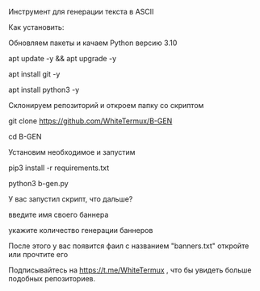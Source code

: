 Инструмент для генерации текста в ASCII

Как установить:

Обновляем пакеты и качаем Python версию 3.10

apt update -y && apt upgrade -y

apt install git -y

apt install python3 -y

Склонируем репозиторий и откроем папку со скриптом

git clone https://github.com/WhiteTermux/B-GEN

cd B-GEN

Установим необходимое и запустим

pip3 install -r requirements.txt

python3 b-gen.py


У вас запустил скрипт, что дальше?

введите имя своего баннера

укажите количество генерации баннеров

После этого у вас появится фаил с названием "banners.txt" откройте или прочтите его


Подписывайтесь на https://t.me/WhiteTermux , что бы увидеть больше подобных репозиториев.
